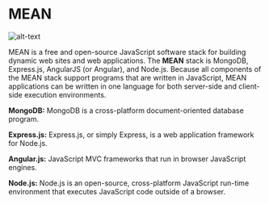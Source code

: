 # MEAN

![alt-text](https://1.bp.blogspot.com/-nsSX5pGjbCo/XO1ZzJ34BVI/AAAAAAAAAU4/8ucwpNV2--4xn0L2hLDDRgJfmjC73TpeQCEwYBhgL/s1600/mean-stacks-main.jpg)

MEAN is a free and open-source JavaScript software stack for building dynamic web sites and web applications.
The **MEAN** stack is MongoDB, Express.js, AngularJS (or Angular), and Node.js. Because all components of the MEAN stack support programs that are written in JavaScript, MEAN applications can be written in one language for both server-side and client-side execution environments.

**MongoDB:** MongoDB is a cross-platform document-oriented database program.

**Express.js:** Express.js, or simply Express, is a web application framework for Node.js.

**Angular.js:** JavaScript MVC frameworks that run in browser JavaScript engines.

**Node.js:** Node.js is an open-source, cross-platform JavaScript run-time environment that executes JavaScript code outside of a browser.
